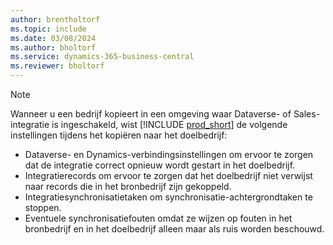 ```yaml
---
author: brentholtorf
ms.topic: include
ms.date: 03/08/2024
ms.author: bholtorf
ms.service: dynamics-365-business-central
ms.reviewer: bholtorf
---
```


> [!NOTE]
> Wanneer u een bedrijf kopieert in een omgeving waar Dataverse- of Sales-integratie is ingeschakeld, wist [!INCLUDE [prod_short](prod_short.md)] de volgende instellingen tijdens het kopiëren naar het doelbedrijf:
>
> * Dataverse- en Dynamics-verbindingsinstellingen om ervoor te zorgen dat de integratie correct opnieuw wordt gestart in het doelbedrijf.
> * Integratierecords om ervoor te zorgen dat het doelbedrijf niet verwijst naar records die in het bronbedrijf zijn gekoppeld.
> * Integratiesynchronisatietaken om synchronisatie-achtergrondtaken te stoppen.
> * Eventuele synchronisatiefouten omdat ze wijzen op fouten in het bronbedrijf en in het doelbedrijf alleen maar als ruis worden beschouwd.